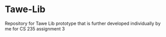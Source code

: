 # Tawe-Lib
Repository for Tawe Lib prototype that is further developed individually by me for CS 235 assignment 3
